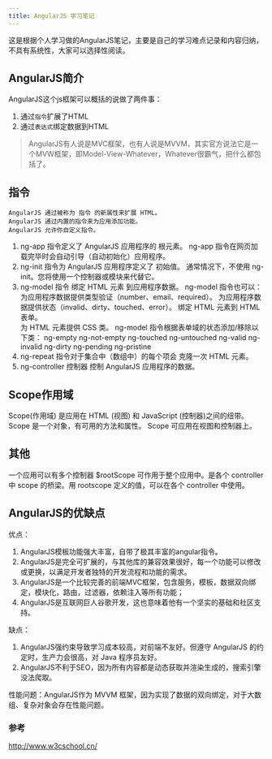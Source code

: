 ```yaml
---
title: AngularJS 学习笔记
---
```


这是根据个人学习做的AngularJS笔记，主要是自己的学习难点记录和内容归纳，不具有系统性，大家可以选择性阅读。

<!--more-->


## AngularJS简介

AngularJS这个js框架可以概括的说做了两件事：

1. 通过`指令`扩展了HTML  
2. 通过`表达式`绑定数据到HTML  

> AngularJS有人说是MVC框架，也有人说是MVVM，其实官方说法它是一个MVW框架，即Model-View-Whatever，Whatever很霸气，把什么都包括了。



## 指令

    AngularJS 通过被称为 指令 的新属性来扩展 HTML。
    AngularJS 通过内置的指令来为应用添加功能。
    AngularJS 允许你自定义指令。

1. ng-app 指令定义了 AngularJS 应用程序的 根元素。
    ng-app 指令在网页加载完毕时会自动引导（自动初始化）应用程序。
2. ng-init 指令为 AngularJS 应用程序定义了 初始值。
    通常情况下，不使用 ng-init。您将使用一个控制器或模块来代替它。
3. ng-model 指令 绑定 HTML 元素 到应用程序数据。
    ng-model 指令也可以：
    为应用程序数据提供类型验证（number、email、required）。
    为应用程序数据提供状态（invalid、dirty、touched、error）。
    绑定 HTML 元素到 HTML 表单。    
    为 HTML 元素提供 CSS 类。
    ng-model 指令根据表单域的状态添加/移除以下类：
    ng-empty
    ng-not-empty
    ng-touched
    ng-untouched
    ng-valid
    ng-invalid
    ng-dirty
    ng-pending
    ng-pristine
4. ng-repeat 指令对于集合中（数组中）的每个项会 克隆一次 HTML 元素。
5. ng-controller 控制器 控制 AngularJS 应用程序的数据。


## Scope作用域

Scope(作用域) 是应用在 HTML (视图) 和 JavaScript (控制器)之间的纽带。
Scope 是一个对象，有可用的方法和属性。
Scope 可应用在视图和控制器上。

## 其他

一个应用可以有多个控制器
$rootScope 可作用于整个应用中。是各个 controller 中 scope 的桥梁。用 rootscope 定义的值，可以在各个 controller 中使用。

## AngularJS的优缺点

优点：

1. AngularJS模板功能强大丰富，自带了极其丰富的angular指令。
2. AngularJS是完全可扩展的，与其他库的兼容效果很好，每一个功能可以修改或更换，以满足开发者独特的开发流程和功能的需求。
3. AngularJS是一个比较完善的前端MVC框架，包含服务，模板，数据双向绑定，模块化，路由，过滤器，依赖注入等所有功能；
4. AngularJS是互联网巨人谷歌开发，这也意味着他有一个坚实的基础和社区支持。

缺点：

1. AngularJS强约束导致学习成本较高，对前端不友好。但遵守 AngularJS 的约定时，生产力会很高，对 Java 程序员友好。
2. AngularJS不利于SEO，因为所有内容都是动态获取并渲染生成的，搜索引擎没法爬取。

性能问题：AngularJS作为 MVVM 框架，因为实现了数据的双向绑定，对于大数组、复杂对象会存在性能问题。

### 参考

http://www.w3cschool.cn/


